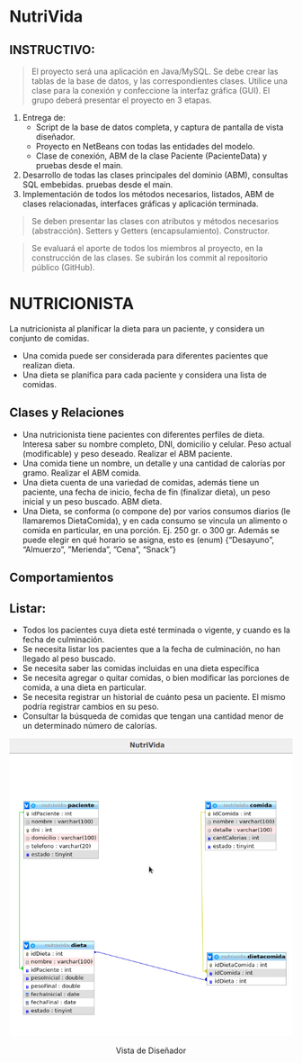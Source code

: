# NutriVida

## INSTRUCTIVO:

> El proyecto será una aplicación en Java/MySQL. Se debe crear las tablas de la base de datos, y las correspondientes clases. Utilice una clase para la conexión y confeccione la interfaz gráfica (GUI). El grupo deberá presentar el proyecto en 3 etapas.

1. Entrega de:
   - Script de la base de datos completa, y captura de pantalla de vista diseñador.
   - Proyecto en NetBeans con todas las entidades del modelo.
   - Clase de conexión, ABM de la clase Paciente (PacienteData) y pruebas desde el main.
1. Desarrollo de todas las clases principales del dominio (ABM), consultas SQL embebidas. pruebas desde el main.
1. Implementación de todos los métodos necesarios, listados, ABM de clases relacionadas, interfaces gráficas y aplicación terminada.

> Se deben presentar las clases con atributos y métodos necesarios (abstracción). Setters y Getters (encapsulamiento). Constructor.

> Se evaluará el aporte de todos los miembros al proyecto, en la construcción de las clases. Se subirán los commit al repositorio público (GitHub).

# NUTRICIONISTA

La nutricionista al planificar la dieta para un paciente, y considera un conjunto de comidas.

* Una comida puede ser considerada para diferentes pacientes que realizan dieta.
* Una dieta se planifica para cada paciente y considera una lista de comidas.

## Clases y Relaciones

* Una nutricionista tiene pacientes con diferentes perfiles de dieta. Interesa saber su nombre completo, DNI, domicilio y celular. Peso actual (modificable) y peso deseado. Realizar el ABM paciente.
* Una comida tiene un nombre, un detalle y una cantidad de calorías por gramo. Realizar el ABM comida.
* Una dieta cuenta de una variedad de comidas, además tiene un paciente, una fecha de inicio, fecha de fin (finalizar dieta), un peso inicial y un peso buscado. ABM dieta.
* Una Dieta, se conforma (o compone de) por varios consumos diarios (le llamaremos DietaComida), y en cada consumo se vincula un alimento o comida en particular, en una porción. Ej. 250 gr. o 300 gr. Además se puede elegir en qué horario se asigna, esto es (enum) {“Desayuno”, “Almuerzo”, ”Merienda”, ”Cena”, “Snack”}

## Comportamientos

## Listar:

* Todos los pacientes cuya dieta esté terminada o vigente, y cuando es la fecha de culminación.
* Se necesita listar los pacientes que a la fecha de culminación, no han llegado al peso buscado.
* Se necesita saber las comidas incluidas en una dieta específica
* Se necesita agregar o quitar comidas, o bien modificar las porciones de comida, a una dieta en particular.
* Se necesita registrar un historial de cuánto pesa un paciente. El mismo podría registrar cambios en su peso.
* Consultar la búsqueda de comidas que tengan una cantidad menor de un determinado número de calorías.

![image](https://github.com/KivyDesign/NutriVida/blob/main/VistaDeDise%C3%B1ador.png)

<p align="center">Vista de Diseñador</p>


